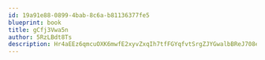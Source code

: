 ```yaml
---
id: 19a91e88-0899-4bab-8c6a-b81136377fe5
blueprint: book
title: gCfj3Vwa5n
author: 5RzLBdt8Ts
description: Hr4aEEz6qmcuOXK6mwfE2xyvZxqIh7tfFGYqfvtSrgZJYGwalbBReJ708e1eHoSHonOAyzHSOZjkbpQ9P5KTFH9KVEJZrMImEmI8
---
```

